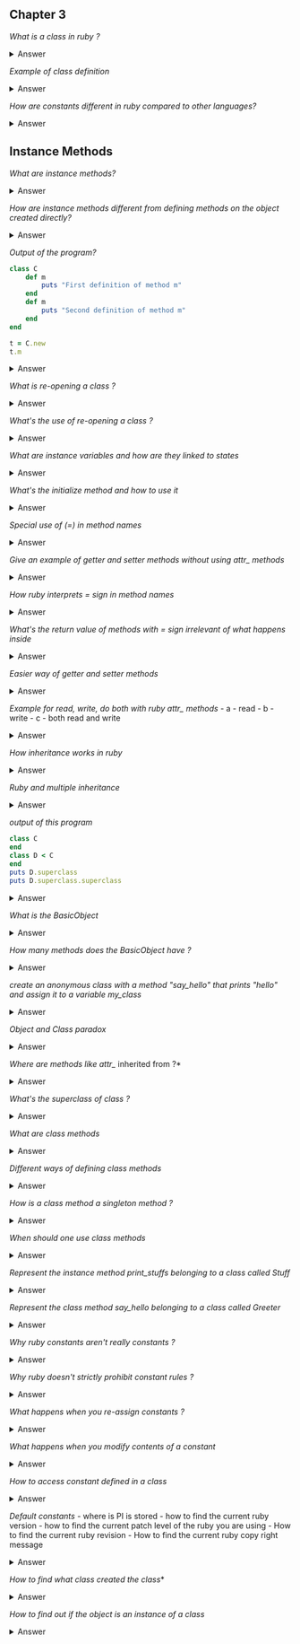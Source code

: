 ## Chapter 3

*What is a class in ruby ?*
<details>
<summary>Answer</summary>

1. class is an object which is used to create instances of an object which is defined in the class.
2. it's usually used for defining Object behavior (methods) and it's state (instance variables) and bring them to existence through instantiation i.e by calling the new method.

</details>

*Example of class definition*
<details>
<summary>Answer</summary>

- it is created with the keyword "class" followed by the class name which is a constant.

```ruby
class MyClass
end
```

</details>

*How are constants different in ruby compared to other languages?*
<details>
<summary>Answer</summary>

- constants in ruby can be re-assigned, however it will throw a warning but it is not illegal.

</details>

## Instance Methods

*What are instance methods?*
<details>
<summary>Answer</summary>

- Methods defined in class are generally called instance method as they are invoked by the objects created by the class.

</details>

*How are instance methods different from defining methods on the object created directly?*
<details>
<summary>Answer</summary>

- All objects created through the class constructor get the instance methods.
- The methods defined on an object is available only to that particular object. This is called **singleton method**

</details>

*Output of the program?*
```ruby
class C
    def m
        puts "First definition of method m"
    end
    def m
        puts "Second definition of method m"
    end
end

t = C.new
t.m
```

<details>
<summary>Answer</summary>
- The method defined last takes precedence.

</details>


*What is re-opening a class ?*
<details>
<summary>Answer</summary>

- Every time a class is defined, it might be opening an existing class or create a new one
- The newly added methods or over-ridden methods are added to the class

</details>

*What's the use of re-opening a class ?*
<details>
<summary>Answer</summary>

1. A class definition could be spread into multiple files.
2. A library is required and custom methods needs to be added.

Example: The time class is re-opened and new methods are added, enhancing existing functionalities.

</details>

*What are instance variables and how are they linked to states*
<details>
<summary>Answer</summary>

- Instance variables are used to maintain the state of the object.
- Instance variable names always start with a single @ (at sign). This enables you to recognize an instance variable at a glance.
- Instance variables are only visible to the object to which they belong. (Being “visible to an object” has a technical definition having to do with the default
object self, which you’ll see more about in chapter 5.)
- An instance variable initialized in one method inside a class can be used by any instance method defined within that class.

</details>

*What's the initialize method and how to use it*
<details>
<summary>Answer</summary>

- initialize method is used to set the initial values of Object states.
- it can take user defined arguments and add business logic as well before assigning.

</details>

*Special use of (=) in method names*
<details>
<summary>Answer</summary>

- it's used for setter methods.
- usually used for assigning instance variables.
- it can also be used for adding intelligence on to assignments like validations or conversions.
- it can also be abused to do something other than assignment.

</details>

*Give an example of getter and setter methods without using attr_ methods*
<details>
<summary>Answer</summary>

```ruby
class Ticket
    def initialize(venue, location, price)
        @venue = venue
        @location = location
        @price = price
    end

    def venue
        @venue
    end

    def location
        @location
    end

    def price
        @price
    end

    def price=(val)
        @price = val
    end
end
```

</details>

*How ruby interprets = sign in method names*
<details>
<summary>Answer</summary>

- when ruby sees *x = "some_val"* it ignores the white space between l-value and consider it like usual assignment

</details>

*What's the return value of methods with = sign irrelevant of what happens inside*
<details>
<summary>Answer</summary>

- it's always the r-value irrelevant of what the setter method may return

</details>

*Easier way of getter and setter methods*
<details>
<summary>Answer</summary>

- ruby defines *attr_* method for this purpose

</details>

*Example for read, write, do both with ruby attr_ methods*
    - a - read
    - b - write
    - c - both read and write
<details>
<summary>Answer</summary>

```ruby
class Ticket
    attr_reader :price, :venue, :location
    attr_writer :price
    attr_accessor :event_name
end
```

</details>


*How inheritance works in ruby*
<details>
<summary>Answer</summary>

- ruby is single inheritance language
- class is a way to club methods and states together and share them.

</details>

*Ruby and multiple inheritance*
<details>
<summary>Answer</summary>

- ruby provides modules for the purpose of including additional functionalities to a class.

</details>

*output of this program*
```ruby
class C
end
class D < C
end
puts D.superclass
puts D.superclass.superclass
```

<details>
<summary>Answer</summary>
- C
- Object

</details>

*What is the BasicObject*
<details>
<summary>Answer</summary>

any class -> Object -> BasicObject

</details>

*How many methods does the BasicObject have ?*
<details>
<summary>Answer</summary>

- 8

</details>

*create an anonymous class with a method "say_hello" that prints "hello" and assign it to a variable my_class*
<details>
<summary>Answer</summary>

```ruby
my_class = Class.new do
    def say_hello
        print "hello"
    end
end
my_object = my_class.new
my_object.say_hello
```

</details>

*Object and Class paradox*
<details>
<summary>Answer</summary>

- Class is an instance of itself
- Object is also an instance of Class
- ruby handles this paradox by manipulating it's internal reference of who created the object.

```ruby
Class.class
# Class
Class.instance_of?(Class)
# true
Object.class
# Class
```

</details>

*Where are methods like attr_* inherited from ?*
<details>
<summary>Answer</summary>

- Module

```ruby
Class.superclass
# Module
```

- methods like attr_reader, attr_writer are all inherited from 

</details>

*What's the superclass of class ?*
<details>
<summary>Answer</summary>

- module

</details>

*What are class methods*
<details>
<summary>Answer</summary>

- class methods are basically single ton methods defined on a class

</details>

*Different ways of defining class methods*
<details>
<summary>Answer</summary>

**Method 1 (Most used method)**

```ruby
class MyClass
    def self.say_something
        puts "yo"
    end
end
```

***Method 2**

```ruby
class MyClass
end
def MyClass.say_something
    puts "yo"
end
```

**Method 3**

```ruby
my_class = Class.new do
    def self.say_something
        puts "yo"
    end
end
my_obj = my_class.new
my_obj.class.say_something
```


</details>

*How is a class method a singleton method ?*
<details>
<summary>Answer</summary>

- Any method added to an object directly are called singleton methods

```ruby
class T
end
my_obj = T.new # Object.new also could be used for example
def my_obj.say_something
    puts "yo"
end
```

- class itself is an object. So any method defined directly on class is a singleton method
- singleton methods by definition are available only on the particular instance of object and not shared with any other instance.

```ruby
class T
end
def T.say_something
end
T.say_something
```

</details>

*When should one use class methods*
<details>
<summary>Answer</summary>

- Defining a behavior that is not shared with object like finding max of all price.
- The new method is a good example

</details>

*Represent the instance method print_stuffs belonging to a class called Stuff*
<details>
<summary>Answer</summary>

Stuff#print_stuff

</details>

*Represent the class method say_hello belonging to a class called Greeter*
<details>
<summary>Answer</summary>

- Greeter::say_hello
- Greeter.say_hello

</details>

*Why ruby constants aren't really constants ?*
<details>
<summary>Answer</summary>

- Because they can be changed

</details>

*Why ruby doesn't strictly prohibit constant rules ?*
<details>
<summary>Answer</summary>

- if it follows that rule, it will need special case handling for it.
- by dynamic nature of ruby, a file could be loaded any time during execution.
- if a constant gets defined in the file which is already defined previously or the file itself is reloaded, it will throw error.

</details>

*What happens when you re-assign constants ?*
<details>
<summary>Answer</summary>

- It only throws a warning and the constant is re-assigned with the new value

</details>

*What happens when you modify contents of a constant*
<details>
<summary>Answer</summary>

- it's like modifying any other object.

</details>

*How to access constant defined in a class*
<details>
<summary>Answer</summary>

- MyClass::MY_CONSTANT

</details>


*Default constants*
    - where is PI is stored
    - how to find the current ruby version
    - how to find the current patch level of the ruby you are using
    - How to find the current ruby revision
    - How to find the current ruby copy right message 

<details>
<summary>Answer</summary>

- Math::PI
- RUBY_VERSION
- RUBY_PATCHLEVEL
- RUBY_RELEASE_DATE
- RUBY_REVISION
- RUBY_COPYRIGHT

</details>

*How to find what class created the class**
<details>
<summary>Answer</summary>

- my_object.class

</details>

*How to find out if the object is an instance of a class*
<details>
<summary>Answer</summary>

- my_object.instance_of?(MyClass)
- my_object.is_a?(MyClass)

</details>